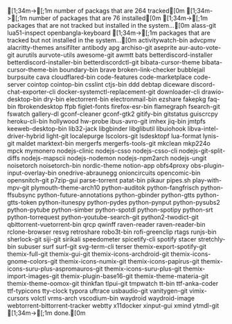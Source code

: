   [1;34m->[;1m number of packags that are 264 tracked[0m
  [1;34m->[;1m number of packages that are 76 installed[0m
  [1;34m->[;1m packages that are not tracked but installed in the system...[0m
alass-git
lua51-inspect
openbangla-keyboard
  [1;34m->[;1m packages that are tracked but not installed in the system...[0m
activitywatch-bin
advcpmv
alacritty-themes
ansifilter
antibody
apg
archiso-git
aseprite
aur-auto-vote-git
aurutils
aurvote-utils
awesome-git
awmtt
bats
betterdiscord-installer
betterdiscord-installer-bin
betterdiscordctl-git
bibata-cursor-theme
bibata-cursor-theme-bin
boundary-bin
brave
broken-link-checker
bubblejail
burpsuite
cava
cloudflared-bin
code-features
code-marketplace
code-server
cointop
cointop-bin
csslint
ctjs-bin
ddd
debtap
diceware
discord-chat-exporter-cli
docker-systemctl-replacement-git
downloader-cli
drawio-desktop-bin
dry-bin
electorrent-bin
electronmail-bin
ezshare
fakepkg
faq-bin
fbrokendesktop
ffpb
figlet-fonts
firefox-esr-bin
flamegraph
fsearch-git
fswatch
gallery-dl
gconf-cleaner
gconf-gtk2
gitify-bin
gitstatus
guiscrcpy
heroku-cli-bin
hollywood
hw-probe
ibus-avro-git
imhex
jiq-bin
jmtpfs
keeweb-desktop-bin
lib32-jack
libgbinder
libglibutil
libuiohook
libva-intel-driver-hybrid
light-git
localepurge
lscolors-git
lsdesktopf
lua-format
lynis-git
maldet
marktext-bin
mergerfs
mergerfs-tools-git
mkclean
mkp224o
mpck
mymonero
nodejs-clinic
nodejs-csso
nodejs-csso-cli
nodejs-git-split-diffs
nodejs-mapscii
nodejs-nodemon
nodejs-npm2arch
nodejs-ungit
noisetorch
noisetorch-bin
nordic-theme
notion-app
obfs4proxy
obs-plugin-input-overlay-bin
onedrive-abraunegg
onioncircuits
opencomic-bin
opensnitch-git
p7zip-gui
parse-torrent
patat-bin
pikaur
pipes.sh
play-with-mpv-git
plymouth-theme-arch10
python-auditok
python-fangfrisch
python-ffsubsync
python-future-annotations
python-gbinder
python-gtts
python-gtts-token
python-itunespy
python-pydes
python-pynput
python-pysubs2
python-pytube
python-simber
python-spotdl
python-spotipy
python-srt
python-torrequest
python-youtube-search-git
python2-twodict-git
qbittorrent-vuetorrent-bin
qrcp
qwinff
raven-reader
raven-reader-bin
rclone-browser
resvg
retroshare
robo3t-bin
rofi-greenclip
rtags
runjs-bin
sherlock-git
siji-git
sirikali
speedometer
spicetify-cli
spotify
stacer
stretchly-bin
subuser
surf
surf-git
svg-term-cli
terser
themix-export-spotify-git
themix-full-git
themix-gui-git
themix-icons-archdroid-git
themix-icons-gnome-colors-git
themix-icons-numix-git
themix-icons-papirus-git
themix-icons-suru-plus-aspromauros-git
themix-icons-suru-plus-git
themix-import-images-git
themix-plugin-base16-git
themix-theme-materia-git
themix-theme-oomox-git
thinkfan
tlpui-git
tmpwatch
tt-bin
ttf-anka-coder
ttf-typicons
tty-clock
typora
uftrace
usbaudio-git
vanitygen-git
vimix-cursors
volctl
vrms-arch
vscodium-bin
waydroid
waydroid-image
webtorrent-bittorrent-tracker
webtty
x11docker
xinput-gui
xmind
ytmdl-git
  [1;34m->[;1m done.[0m
